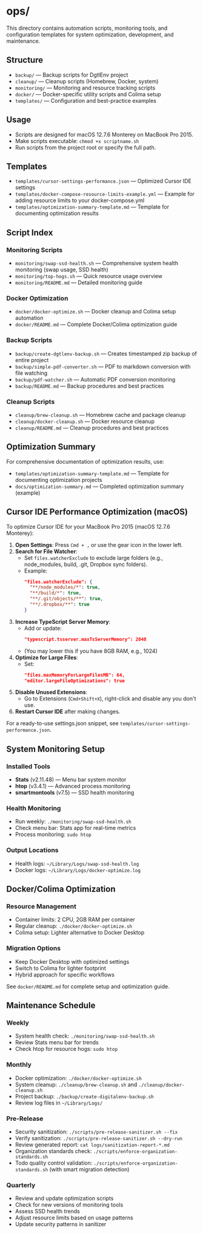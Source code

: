 # ops/

This directory contains automation scripts, monitoring tools, and configuration templates for system optimization, development, and maintenance.

## Structure
- `backup/` — Backup scripts for DgtlEnv project
- `cleanup/` — Cleanup scripts (Homebrew, Docker, system)
- `monitoring/` — Monitoring and resource tracking scripts
- `docker/` — Docker-specific utility scripts and Colima setup
- `templates/` — Configuration and best-practice examples

## Usage
- Scripts are designed for macOS 12.7.6 Monterey on MacBook Pro 2015.
- Make scripts executable: `chmod +x scriptname.sh`
- Run scripts from the project root or specify the full path.

## Templates
- `templates/cursor-settings-performance.json` — Optimized Cursor IDE settings
- `templates/docker-compose-resource-limits-example.yml` — Example for adding resource limits to your docker-compose.yml
- `templates/optimization-summary-template.md` — Template for documenting optimization results

## Script Index

### Monitoring Scripts
- `monitoring/swap-ssd-health.sh` — Comprehensive system health monitoring (swap usage, SSD health)
- `monitoring/top-hogs.sh` — Quick resource usage overview
- `monitoring/README.md` — Detailed monitoring guide

### Docker Optimization
- `docker/docker-optimize.sh` — Docker cleanup and Colima setup automation
- `docker/README.md` — Complete Docker/Colima optimization guide

### Backup Scripts
- `backup/create-dgtlenv-backup.sh` — Creates timestamped zip backup of entire project
- `backup/simple-pdf-converter.sh` — PDF to markdown conversion with file watching
- `backup/pdf-watcher.sh` — Automatic PDF conversion monitoring
- `backup/README.md` — Backup procedures and best practices

### Cleanup Scripts
- `cleanup/brew-cleanup.sh` — Homebrew cache and package cleanup
- `cleanup/docker-cleanup.sh` — Docker resource cleanup
- `cleanup/README.md` — Cleanup procedures and best practices

## Optimization Summary

For comprehensive documentation of optimization results, use:
- `templates/optimization-summary-template.md` — Template for documenting optimization projects
- `docs/optimization-summary.md` — Completed optimization summary (example)

## Cursor IDE Performance Optimization (macOS)

To optimize Cursor IDE for your MacBook Pro 2015 (macOS 12.7.6 Monterey):

1. **Open Settings**: Press `Cmd + ,` or use the gear icon in the lower left.
2. **Search for File Watcher**:
   - Set `files.watcherExclude` to exclude large folders (e.g., node_modules, build, .git, Dropbox sync folders).
   - Example:
     ```json
     "files.watcherExclude": {
       "**/node_modules/*": true,
       "**/build/*": true,
       "**/.git/objects/**": true,
       "**/.dropbox/**": true
     }
     ```
3. **Increase TypeScript Server Memory**:
   - Add or update:
     ```json
     "typescript.tsserver.maxTsServerMemory": 2048
     ```
   - (You may lower this if you have 8GB RAM, e.g., 1024)
4. **Optimize for Large Files**:
   - Set:
     ```json
     "files.maxMemoryForLargeFilesMB": 64,
     "editor.largeFileOptimizations": true
     ```
5. **Disable Unused Extensions**:
   - Go to Extensions (`Cmd+Shift+X`), right-click and disable any you don't use.
6. **Restart Cursor IDE** after making changes.

For a ready-to-use settings.json snippet, see `templates/cursor-settings-performance.json`.

## System Monitoring Setup

### Installed Tools
- **Stats** (v2.11.48) — Menu bar system monitor
- **htop** (v3.4.1) — Advanced process monitoring
- **smartmontools** (v7.5) — SSD health monitoring

### Health Monitoring
- Run weekly: `./monitoring/swap-ssd-health.sh`
- Check menu bar: Stats app for real-time metrics
- Process monitoring: `sudo htop`

### Output Locations
- Health logs: `~/Library/Logs/swap-ssd-health.log`
- Docker logs: `~/Library/Logs/docker-optimize.log`

## Docker/Colima Optimization

### Resource Management
- Container limits: 2 CPU, 2GB RAM per container
- Regular cleanup: `./docker/docker-optimize.sh`
- Colima setup: Lighter alternative to Docker Desktop

### Migration Options
- Keep Docker Desktop with optimized settings
- Switch to Colima for lighter footprint
- Hybrid approach for specific workflows

See `docker/README.md` for complete setup and optimization guide.

## Maintenance Schedule

### Weekly
- System health check: `./monitoring/swap-ssd-health.sh`
- Review Stats menu bar for trends
- Check htop for resource hogs: `sudo htop`

### Monthly
- Docker optimization: `./docker/docker-optimize.sh`
- System cleanup: `./cleanup/brew-cleanup.sh` and `./cleanup/docker-cleanup.sh`
- Project backup: `./backup/create-digitalenv-backup.sh`
- Review log files in `~/Library/Logs/`

### Pre-Release
- Security sanitization: `./scripts/pre-release-sanitizer.sh --fix`
- Verify sanitization: `./scripts/pre-release-sanitizer.sh --dry-run`
- Review generated report: `cat logs/sanitization-report-*.md`
- Organization standards check: `./scripts/enforce-organization-standards.sh`
- Todo quality control validation: `./scripts/enforce-organization-standards.sh` (with smart migration detection)

### Quarterly
- Review and update optimization scripts
- Check for new versions of monitoring tools
- Assess SSD health trends
- Adjust resource limits based on usage patterns
- Update security patterns in sanitizer
